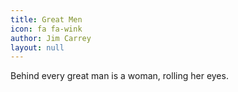 ```yaml
---
title: Great Men
icon: fa fa-wink
author: Jim Carrey
layout: null
---
```


Behind every great man is a woman, rolling her eyes.